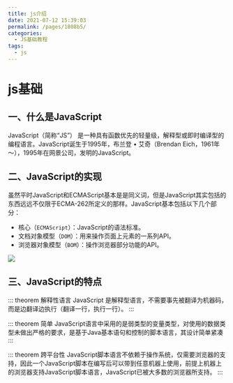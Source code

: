 ```yaml
---
title: js介绍
date: 2021-07-12 15:39:03
permalink: /pages/1808b5/
categories:
  - JS基础教程
tags:
  - js
---
```

# js基础

## 一、什么是JavaScript
JavaScript（简称“JS”） 是一种具有函数优先的轻量级，解释型或即时编译型的编程语言。JavaScript诞生于1995年，布兰登 • 艾奇（Brendan Eich，1961年～），1995年在网景公司，发明的JavaScript。

## 二、JavaScript的实现
虽然平时JavaScript和ECMAScript基本是是同义词，但是JavaScript其实包括的东西远远不仅限于ECMA-262所定义的那样。JavaScript基本包括以下几个部分：
* 核心（`ECMAScript`）：JavaScript的语法标准。
* 文档对象模型（`DOM`）：用来操作页面上元素的一系列API。
* 浏览器对象模型（`BOM`）：操作浏览器部分功能的API。

![](https://cdn.jsdelivr.net/gh/xiaoyang-web/blog-imgs/images/20210715100628.png)

## 三、JavaScript的特点
::: theorem 解释性语言
JavaScript 是解释型语言，不需要事先被翻译为机器码，而是边翻译边执行（翻译一行，执行一行）。
:::

::: theorem 简单
JavaScript语言中采用的是弱类型的变量类型，对使用的数据类型未做出严格的要求，是基于Java基本语句和控制的脚本语言，其设计简单紧凑
:::

::: theorem 跨平台性
JavaScript脚本语言不依赖于操作系统，仅需要浏览器的支持，因此一个JavaScript脚本在编写后可以带到任意机器上使用，前提上机器上的浏览器支持JavaScript脚本语言，JavaScript已被大多数的浏览器所支持。
:::
